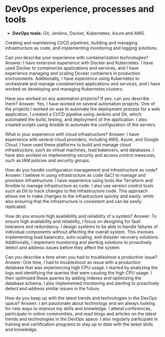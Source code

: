 # DevOps experience, processes and tools

 - **DevOps tools:** Git, Jenkins, Docker, Kubernetes, Azure and AWS. 

Creating and maintaining CI/CD pipelines, building and managing infrastructure as code, and implementing monitoring and logging solutions.

Can you describe your experience with containerization technologies?
Answer: I have extensive experience with Docker and Kubernetes. I have used Docker to containerize applications and services, and I have experience managing and scaling Docker containers in production environments. Additionally, I have experience using Kubernetes to orchestrate and manage containerized applications and services, and I have worked on developing and managing Kubernetes clusters.

Have you worked on any automation projects? If yes, can you describe them?
Answer: Yes, I have worked on several automation projects. One of the projects I worked on was to automate the deployment process for a web application. I created a CI/CD pipeline using Jenkins and Git, which automated the build, testing, and deployment of the application. I also created scripts using Ansible to automate the configuration of the servers.

What is your experience with cloud infrastructure?
Answer: I have experience with several cloud providers, including AWS, Azure, and Google Cloud. I have used these platforms to build and manage cloud infrastructure, such as virtual machines, load balancers, and databases. I have also worked on implementing security and access control measures, such as IAM policies and security groups.

How do you handle configuration management and infrastructure as code?
Answer: I believe in using infrastructure as code (IaC) to manage and provision infrastructure. I have experience using tools like Terraform and Ansible to manage infrastructure as code. I also use version control tools such as Git to track changes to the infrastructure code. This approach allows me to make changes to the infrastructure quickly and easily, while also ensuring that the infrastructure is consistent and can be easily replicated.

How do you ensure high availability and reliability of a system?
Answer: To ensure high availability and reliability, I focus on designing for fault tolerance and redundancy. I design systems to be able to handle failures of individual components without affecting the overall system. This involves implementing load balancers, auto-scaling, and disaster recovery solutions. Additionally, I implement monitoring and alerting solutions to proactively detect and address issues before they affect the system.

Can you describe a time when you had to troubleshoot a production issue?
Answer: One time, I had to troubleshoot an issue with a production database that was experiencing high CPU usage. I started by analyzing the logs and identifying the queries that were causing the high CPU usage. I then optimized these queries by adding indexes and optimizing the database schema. I also implemented monitoring and alerting to proactively detect and address similar issues in the future.

How do you keep up with the latest trends and technologies in the DevOps space?
Answer: I am passionate about technology and am always looking for new ways to improve my skills and knowledge. I attend conferences, participate in online communities, and read blogs and articles on the latest trends and technologies in the DevOps space. I also regularly participate in training and certification programs to stay up to date with the latest skills and knowledge.
